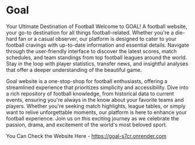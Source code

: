 # Goal
 Your Ultimate Destination of Football
Welcome to GOAL! A football website, your go-to destination for all things football-related. Whether you're a die-hard fan or a casual observer, our platform is designed to cater to your football cravings with up-to-date information and essential details. Navigate through the user-friendly interface to discover the latest scores, match schedules, and team standings from top football leagues around the world. Stay in the loop with player statistics, transfer news, and insightful analyses that offer a deeper understanding of the beautiful game.

Goal website is a one-stop-shop for football enthusiasts, offering a streamlined experience that prioritizes simplicity and accessibility. Dive into a rich repository of football knowledge, from historical data to current events, ensuring you're always in the know about your favorite teams and players. Whether you're seeking match highlights, league tables, or simply want to relive unforgettable moments, our platform is here to enhance your football experience. Join us on this exciting journey as we celebrate the passion, drama, and excitement of the world's most beloved sport.

You Can Check the Website Here - https://goal-s7cr.onrender.com
